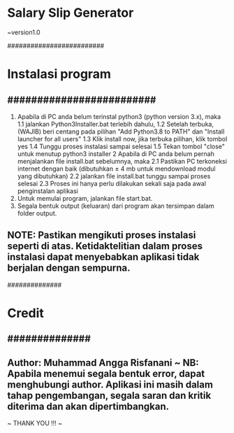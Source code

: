 # Salary Slip Generator
~version1.0

#########################
#   Instalasi program   #
#########################
---------------------------------------------------------------------------------------------------------------------
1. Apabila di PC anda belum terinstal python3 (python version 3.x), maka
	1.1 jalankan Python3Installer.bat terlebih dahulu,
	1.2 Setelah terbuka, (WAJIB) beri centang pada pilihan "Add Python3.8 to PATH" dan "Install launcher for all users"
	1.3 Klik install now, jika terbuka pilihan, klik tombol yes
	1.4 Tunggu proses instalasi sampai selesai
	1.5 Tekan tombol "close" untuk menutup python3 installer
2  Apabila di PC anda belum pernah menjalankan file install.bat sebelumnya, maka
	2.1 Pastikan PC terkoneksi internet dengan baik (dibutuhkan ± 4 mb untuk mendownload modul yang dibutuhkan)
	2.2 jalankan file install.bat tunggu sampai proses selesai
	2.3 Proses ini hanya perlu dilakukan sekali saja pada awal penginstalan aplikasi
3. Untuk memulai program, jalankan file start.bat.
4. Segala bentuk output (keluaran) dari program akan tersimpan dalam folder output.

  NOTE:	Pastikan mengikuti proses instalasi seperti di atas. Ketidaktelitian dalam proses instalasi dapat menyebabkan
	aplikasi tidak berjalan dengan sempurna.
---------------------------------------------------------------------------------------------------------------------

##############
#   Credit   #
##############
---------------------------------------------------------------------------------------------------------------
Author: Muhammad Angga Risfanani
~ NB:	Apabila menemui segala bentuk error, dapat menghubungi author.
	Aplikasi ini masih dalam tahap pengembangan, segala saran dan kritik diterima dan akan dipertimbangkan.
---------------------------------------------------------------------------------------------------------------

~ THANK YOU !!! ~
